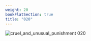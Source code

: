```yaml
---
weight: 20
bookFlatSection: true
title: "020"
---
```


![cruel_and_unusual_punishment 020 ](../../jpg/cup_020.jpg)


